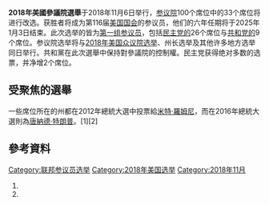 **2018年美國參議院選舉**于2018年11月6日举行，[参议院](../Page/美国参议院.md "wikilink")100个席位中的33个席位将进行改选。获胜者将成为第116届[美国国会](../Page/美国国会.md "wikilink")的参议员，他们的六年任期将于2025年1月3日结束。此次选举的皆为[第一组参议员](../Page/美国参议员组别.md "wikilink")，包括[民主党的](../Page/民主党_\(美国\).md "wikilink")26个席位与[共和党的](https://zh.wikipedia.org/wiki/共和党_\(美国\) "wikilink")9个席位。参议院选举将与[2018年美国众议院选举](../Page/2018年美国众议院选举.md "wikilink")、州长选举及其他许多地方选举同日举行。共和黨在此次選舉中保持對參議院的控制權。民主党获得绝对多数的选票，并净增2个席位。

## 受聚焦的選舉

一些席位所在的州都在2012年總統大選中投票給[米特·羅姆尼](../Page/米特·羅姆尼.md "wikilink")，而在2016年總統大選則為[唐納德·特朗普](https://zh.wikipedia.org/wiki/唐納德·特朗普 "wikilink")。\[1\]\[2\]

## 參考資料

[Category:联邦参议员选举](https://zh.wikipedia.org/wiki/Category:联邦参议员选举 "wikilink") [Category:2018年美国选举](https://zh.wikipedia.org/wiki/Category:2018年美国选举 "wikilink") [Category:2018年11月](https://zh.wikipedia.org/wiki/Category:2018年11月 "wikilink")

1.
2.
